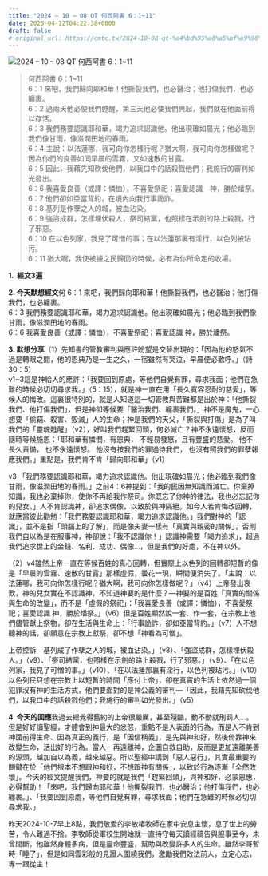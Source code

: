 ```yaml
---
title: "2024 – 10 – 08 QT 何西阿書 6：1~11"
date: 2025-04-12T04:22:38+0800
draft: false
# original_url: https://cmtc.tw/2024-10-08-qt-%e4%bd%95%e8%a5%bf%e9%98%bf%e6%9b%b8-6%ef%bc%9a111
---
```


![2024 – 10 – 08 QT 何西阿書 6：1~11](/images/qt.jpg  "2024 – 10 – 08 QT 何西阿書 6：1~11")

> 何西阿書 6：1~11  
> 6：1 來吧，我們歸向耶和華！他撕裂我們，也必醫治；他打傷我們，也必纏裹。  
> 6：2 過兩天他必使我們甦醒，第三天他必使我們興起，我們就在他面前得以存活。  
> 6：3 我們務要認識耶和華，竭力追求認識他。他出現確如晨光；他必臨到我們像甘雨，像滋潤田地的春雨。  
> 6：4 主說：以法蓮哪，我可向你怎樣行呢？猶大啊，我可向你怎樣做呢？因為你們的良善如同早晨的雲霧，又如速散的甘露。  
> 6：5 因此，我藉先知砍伐他們，以我口中的話殺戮他們；我施行的審判如光發出。  
> 6：6 我喜愛良善（或譯：憐恤），不喜愛祭祀；喜愛認識　神，勝於燔祭。  
> 6：7 他們卻如亞當背約，在境內向我行事詭詐。  
> 6：8 基列是作孽之人的城，被血沾染。  
> 6：9 強盜成群，怎樣埋伏殺人，祭司結黨，也照樣在示劍的路上殺戮，行了邪惡。  
> 6：10 在以色列家，我見了可憎的事；在以法蓮那裏有淫行，以色列被玷污。  
> 6：11 猶大啊，我使被擄之民歸回的時候，必有為你所命定的收場。

**1.  經文3遍**

**2. 今天默想經文**何 6：1 來吧，我們歸向耶和華！他撕裂我們，也必醫治；他打傷我們，也必纏裹。  
6：3 我們務要認識耶和華，竭力追求認識他。他出現確如晨光；他必臨到我們像甘雨，像滋潤田地的春雨。  
6：6 我喜愛良善（或譯：憐恤），不喜愛祭祀；喜愛認識 神，勝於燔祭。

**3. 默想分享**（1）先知書的管教審判與應許盼望是交替出現的：「因為他的怒氣不過是轉眼之間，他的恩典乃是一生之久，一宿雖然有哭泣，早晨便必歡呼。」（詩30：5）  
v1~3這是神給人的應許：「我要回到原處，等他們自覺有罪，尋求我面；他們在急難的時候必切切尋求我。」（5：15），就是神一直在用「長久寬容忍耐的慈愛」，等候人的悔改。這裏很特別的，就是人知道這一切管教與苦難都是出於神：「他撕裂我們、他打傷我們」，但是神卻等候要「醫治我們、纏裹我們。」神不是魔鬼，一心想要「偷竊、殺害、毀滅」人的生命；神是我們的天父，「撕裂與打傷」是為了叫我們的「靈魂甦醒」（v2），好叫我們趕緊回頭，何必滅亡？神不永遠懷怒，反而隨時等候施恩：「耶和華有憐憫，有恩典， 不輕易發怒，且有豐盛的慈愛。 他不長久責備， 也不永遠懷怒。 他沒有按我們的罪過待我們， 也沒有照我們的罪孽報應我們。」重點是，我們肯不肯「歸向耶和華」（v1）

v3 「我們務要認識耶和華，竭力追求認識他。他出現確如晨光；他必臨到我們像甘雨，像滋潤田地的春雨。」之前4：6神提到：「我的民因無知識而滅亡。你棄掉知識，我也必棄掉你，使你不再給我作祭司。你既忘了你神的律法，我也必忘記你的兒女。」人不肯認識神，卻追求偶像，以致於與神隔絕。如今人若肯悔改回轉，就應當彼此勸勉：「我們務要認識耶和華，竭力追求認識他。」我們對神的「認識」，並不是指「頭腦上的了解」，而是像夫妻一樣有「真實與親密的關係」，否則我們自以為是在服事神，神卻說：「我不認識你！」認識神需要「竭力追求」，超過我們追求世上的金錢、名利、成功、偶像…，但是我們的好處，不在神以外。

（2）v4雖然上帝一直在等候百姓的真心回轉，但實際上以色列的回轉卻短暫的像是「早晨的雲霧、速散的甘露」那樣虛假，曇花一現，瞬間便消失了。「主說：以法蓮哪，我可向你怎樣行呢？猶大啊，我可向你怎樣做呢？」（v4）上帝發出哀歎，神的兒女實在不認識神，不知道神要的是什麼？—神要的是百姓「真實的關係與生命的改變」，而不是「虛假的祭祀」：「我喜愛良善（或譯：憐恤），不喜愛祭祀；喜愛認識 神，勝於燔祭。」（v6）但是百姓顯然說一套、作一套，在宗教上他們儘管獻上祭物，卻在生活與生命上：「行事詭詐，卻如亞當背約。」（v7）人不想聽神的話，卻願意在宗教上獻祭，卻不想「神看為可憎」。

上帝控訴「基列成了作孽之人的城，被血沾染。」（v8）、「強盜成群，怎樣埋伏殺人。」（v9）、「祭司結黨，也照樣在示劍的路上殺戮，行了邪惡。」（v9）、「在以色列家，我見了可憎的事。」（v10）、「在以法蓮那裏有淫行，以色列被玷污。」（v10）以色列民只想在宗教上以短暫的時間「應付上帝」，卻在真實的生活上依然過一個犯罪沒有神的生活方式，他們要面對的是神公義的審判—「因此，我藉先知砍伐他們，以我口中的話殺戮他們；我施行的審判如光發出。」（v5）

**4. 今天的回應**我過去總覺得舊約的上帝很嚴厲，甚至殘酷，動不動就刑罰人…。但是好好讀聖經，才體會到神最大的忿怒，重點不是人表面的行為，而是人不肯到神面前得生命、因為真正的義行，是「因信稱義」，是先與神和好，然後倚靠神來改變生命，活出好的行為。當人一再遠離神，企圖自救自助，反而是更加遠離美善的源頭，越加自以為義，越來越惡。所以聖經中講到「惡人惡行」，其實最重要的關鍵在於「他們根本不想跟神和好，不想跟神有關係」，以致於行為逐漸「全然敗壞」。今天的經文提醒我們，神要的就是我們「趕緊回頭」，與神和好，必蒙恩惠，必得幫助！「來吧，我們歸向耶和華！他撕裂我們，也必醫治；他打傷我們，也必纏裹。」、「我要回到原處，等他們自覺有罪，尋求我面；他們在急難的時候必切切尋求我。」

昨天2024-10-7早上8點，我們敬愛的李敏椿牧師在家中安息主懷，息了世上的勞苦，令人難過不捨。李牧師從軍校生開始就一直持守每天讀經禱告與服事至今，未曾間斷，他雖然身體多病，但是靈命豐盛，幫助與改變許多人的生命。雖然李哥暫時「睡了」，但是如同雲彩般的見證人圍繞我們，激勵我們效法前人，立定心志，專一跟從主！